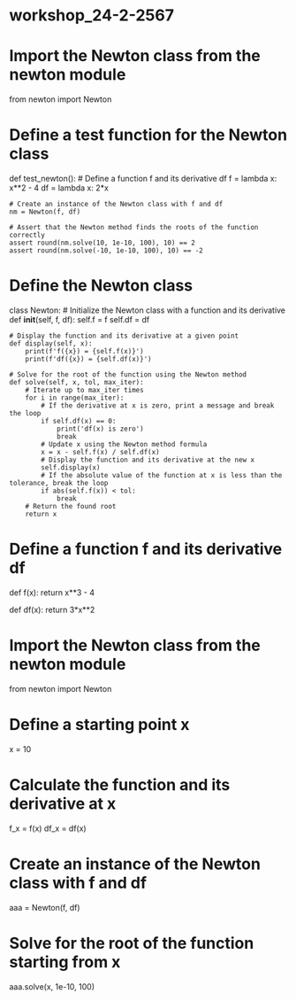 # workshop_24-2-2567

# Import the Newton class from the newton module
from newton import Newton

# Define a test function for the Newton class
def test_newton():
    # Define a function f and its derivative df
    f = lambda x: x**2 - 4
    df = lambda x: 2*x

    # Create an instance of the Newton class with f and df
    nm = Newton(f, df)

    # Assert that the Newton method finds the roots of the function correctly
    assert round(nm.solve(10, 1e-10, 100), 10) == 2
    assert round(nm.solve(-10, 1e-10, 100), 10) == -2

# Define the Newton class
class Newton:
    # Initialize the Newton class with a function and its derivative
    def __init__(self, f, df):
        self.f = f
        self.df = df
    
    # Display the function and its derivative at a given point
    def display(self, x):
        print(f'f({x}) = {self.f(x)}')
        print(f'df({x}) = {self.df(x)}')
    
    # Solve for the root of the function using the Newton method
    def solve(self, x, tol, max_iter):
        # Iterate up to max_iter times
        for i in range(max_iter):
            # If the derivative at x is zero, print a message and break the loop
            if self.df(x) == 0:
                print('df(x) is zero')
                break
            # Update x using the Newton method formula
            x = x - self.f(x) / self.df(x)
            # Display the function and its derivative at the new x
            self.display(x)
            # If the absolute value of the function at x is less than the tolerance, break the loop
            if abs(self.f(x)) < tol:
                break
        # Return the found root
        return x

# Define a function f and its derivative df
def f(x):
    return x**3 - 4

def df(x):
    return 3*x**2

# Import the Newton class from the newton module
from newton import Newton

# Define a starting point x
x = 10
# Calculate the function and its derivative at x
f_x = f(x)
df_x = df(x)

# Create an instance of the Newton class with f and df
aaa = Newton(f, df)
# Solve for the root of the function starting from x
aaa.solve(x, 1e-10, 100)
